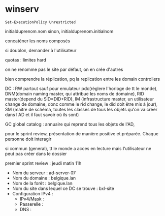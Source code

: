 # winserv

```
Set-ExecutionPolicy Unrestricted
```


initialduprenom.nom
sinon, 
initialduprenom.initialnom

concaténer les noms composés

si doublon, demander à l'utilisateur

quotas : limites hard

on ne renomme pas le site par défaut, on en crée d'autres

bien comprendre la réplication, pq la replication entre les domain controllers

DC : RW partout sauf pour emulateur pdc(réglere l'horloge de tt le monde), DNM(domain naming master, qui attribue les noms de domaine), RID master(depend du SID=DID+RID), IM (infrastructure master, un utilisateur change de domaine, donc comme le rid change, le did doit être mis à jour), SM (maitre de schéma, toutes les classes de tous les objets qu'on va créer dans l'AD et il faut savoir où ils sont)

GC global catalog : annuaire qui reprend tous les objets de l'AD, 



pour le sprint review, présentation de manière positive et préparée. Chaque personne doit interagir

si commun (general), tt le monde a acces en lecture mais l'utilisateur ne peut pas créer dans le dossier

premier sprint review : jeudi matin 11h



* Nom du serveur : ad-server-07
* Nom du domaine : belgique.lan
* Nom de la forêt : belgique.lan
* Nom du site dans lequel ce DC se trouve : bxl-site
* Configuration IPv4 : 
  * IPv4/Mask :
  * Passerelle :
  * DNS :
